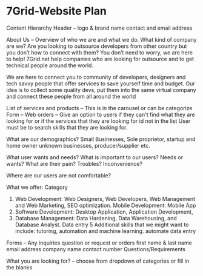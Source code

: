 # 7Grid-Website Plan

Content Hierarchy
Header – logo & brand name      contact and email address

About Us – Overview of who we are and what we do. What kind of company are we?
        Are you looking to outsource developers from other country but you don’t how to connect with them? You don’t need to worry, we are here to help!
7Grid.net help companies who are looking for outsource and to get technical people around the world.

We are here to connect you to community of developers, designers and tech savvy people that offer services to save yourself time and budget.
Our idea is to collect some quality devs, put them into the same virtual company and connect these people from all around the world

List of services and products – This is in the carousel or can be categorize
Form – Web orders – Give an option to users if they can't find what they are looking for or if the services that they are looking for id not in the list
User must be to search skills that they are looking for.

What are our demographics?
Small Businesses, Sole proprietor, startup and home owner
unknown businesses, producer/supplier etc.

What user wants and needs?
	What is important to our users? Needs or wants?
	What are their pain? Troubles? Inconvenience?

Where are our users are not comfortable?

What we offer:
Category
1.   Web Development: Web Designers, Web Developers, Web Management and Web Marketing, SEO optimization. Mobile Development: Mobile App
2.   Software Development: Desktop Application, Application Development,
3. Database Management: Data Hardening, Data Warehousing, and Database Analyst. Data entry
5 Additional skills that we might want to include: tutoring, automation and machine learning. automate data entry

Forms – Any inquiries question or request or orders
	first name & last name
email address
company name
contact number
Questions/Requirements

What you are looking for? – choose from dropdown of categories or fill in the blanks
